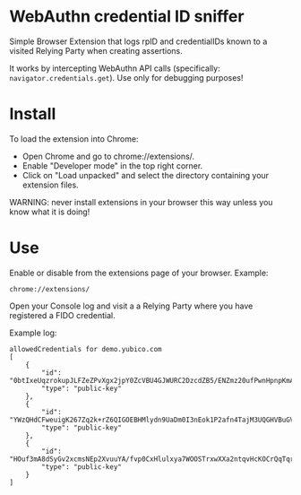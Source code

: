 # WebAuthn credential ID sniffer

Simple Browser Extension that logs rpID and credentialIDs known to a visited Relying Party when creating assertions.

It works by intercepting WebAuthn API calls (specifically: `navigator.credentials.get`).
Use only for debugging purposes!

# Install

To load the extension into Chrome:

- Open Chrome and go to chrome://extensions/.
- Enable "Developer mode" in the top right corner.
- Click on "Load unpacked" and select the directory containing your extension files.

WARNING: never install extensions in your browser this way unless you know what it is doing!

# Use

Enable or disable from the extensions page of your browser.
Example:

    chrome://extensions/

Open your Console log and visit a a Relying Party where you have registered a FIDO credential.

Example log:

```
allowedCredentials for demo.yubico.com
[
	{
		"id": "0btIxeUqzrokupJLFZeZPvXgx2jpY0ZcVBU4GJWURC2DzcdZB5/ENZmz20ufPwnHpnpKmAszpi0v28RakZqlgw==",
		"type": "public-key"
	},
	{
		"id": "YWzQHdCFweuigK267Zq2k+rZ6QIGOEBHMlydn9UaDm0I3nEok1P2afn4TajM3UQGHVBuGV6JY6jb440MgAnNnQ==",
		"type": "public-key"
	},
	{
		"id": "HOuf3mA8dSyGv2xcmsNEp2XvuuYA/fvp0CxHlulxya7WOOSTrxwXXa2ntqvHcKOCrQqTqrrJrqGAozeW36M34dZswyNi4TxVuuR9e0eWmEnoHq8h/1VN2rzD+bdrippdX5oN8g9MmO5aAEczwyPpvFO4+gS7nJx0To81XjBzvX0=",
		"type": "public-key"
	}
]
```
